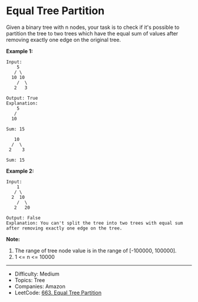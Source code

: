 # Equal Tree Partition

Given a binary tree with n nodes, your task is to check if it's possible to partition the tree to two trees which have the equal sum of values after removing exactly one edge on the original tree.

**Example 1:**
```
Input:     
    5
   / \
  10 10
    /  \
   2   3

Output: True
Explanation: 
    5
   / 
  10
      
Sum: 15

   10
  /  \
 2    3

Sum: 15
```
**Example 2:**
```
Input:     
    1
   / \
  2  10
    /  \
   2   20

Output: False
Explanation: You can't split the tree into two trees with equal sum after removing exactly one edge on the tree.
```
**Note:**
1. The range of tree node value is in the range of [-100000, 100000].
2. 1 <= n <= 10000

---

* Difficulty: Medium
* Topics: Tree
* Companies: Amazon
* LeetCode: [663. Equal Tree Partition](https://leetcode.com/problems/equal-tree-partition/description/)
